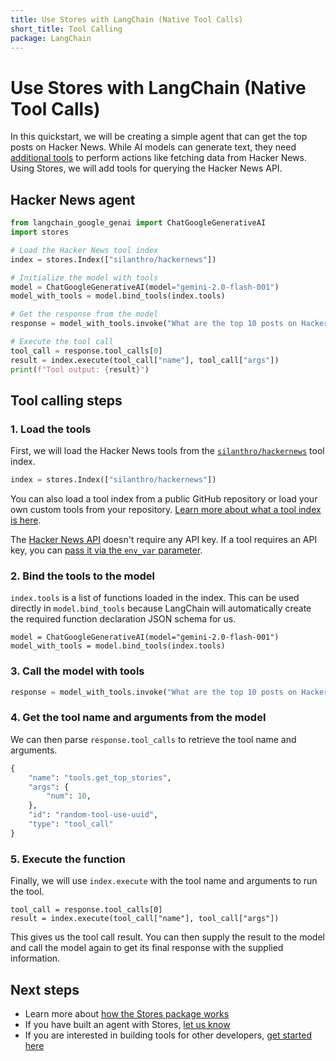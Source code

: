 ```yaml
---
title: Use Stores with LangChain (Native Tool Calls)
short_title: Tool Calling
package: LangChain
---
```


# Use Stores with LangChain (Native Tool Calls)

In this quickstart, we will be creating a simple agent that can get the top posts on Hacker News. While AI models can generate text, they need [additional tools](https://python.langchain.com/docs/modules/model_io/models/llms/integrations/google_genai) to perform actions like fetching data from Hacker News. Using Stores, we will add tools for querying the Hacker News API.

## Hacker News agent

```python
from langchain_google_genai import ChatGoogleGenerativeAI
import stores

# Load the Hacker News tool index
index = stores.Index(["silanthro/hackernews"])

# Initialize the model with tools
model = ChatGoogleGenerativeAI(model="gemini-2.0-flash-001")
model_with_tools = model.bind_tools(index.tools)

# Get the response from the model
response = model_with_tools.invoke("What are the top 10 posts on Hacker News today?")

# Execute the tool call
tool_call = response.tool_calls[0]
result = index.execute(tool_call["name"], tool_call["args"])
print(f"Tool output: {result}")
```

## Tool calling steps

### 1. Load the tools

First, we will load the Hacker News tools from the [`silanthro/hackernews`](https://github.com/silanthro/hackernews) tool index.

```python
index = stores.Index(["silanthro/hackernews"])
```

You can also load a tool index from a public GitHub repository or load your own custom tools from your repository. [Learn more about what a tool index is here](/docs/guide/_index/what_is_an_index).


The [Hacker News API](https://github.com/HackerNews/API) doesn't require any API key. If a tool requires an API key, you can [pass it via the `env_var` parameter](/docs/guide/remote_index/environment_variables).

### 2. Bind the tools to the model

`index.tools` is a list of functions loaded in the index. This can be used directly in `model.bind_tools` because LangChain will automatically create the required function declaration JSON schema for us.

```python{2}
model = ChatGoogleGenerativeAI(model="gemini-2.0-flash-001")
model_with_tools = model.bind_tools(index.tools)
```

### 3. Call the model with tools

```python
response = model_with_tools.invoke("What are the top 10 posts on Hacker News today?")
```

### 4. Get the tool name and arguments from the model

We can then parse `response.tool_calls` to retrieve the tool name and arguments.

```python {2-5} [response.tool_calls[0\\]]
{
    "name": "tools.get_top_stories",
    "args": {
        "num": 10,
    },
    "id": "random-tool-use-uuid",
    "type": "tool_call"
}
```

### 5. Execute the function

Finally, we will use `index.execute` with the tool name and arguments to run the tool.

```python{2}
tool_call = response.tool_calls[0]
result = index.execute(tool_call["name"], tool_call["args"])
```

This gives us the tool call result. You can then supply the result to the model and call the model again to get its final response with the supplied information.

## Next steps

- Learn more about [how the Stores package works](/docs/guide)
- If you have built an agent with Stores, [let us know](http://twitter.com/alfred_lua)
- If you are interested in building tools for other developers, [get started here](/docs/contribute)
